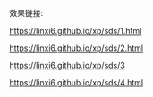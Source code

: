 效果链接:

 https://linxi6.github.io/xp/sds/1.html

 https://linxi6.github.io/xp/sds/2.html

 https://linxi6.github.io/xp/sds/3

https://linxi6.github.io/xp/sds/4.html


